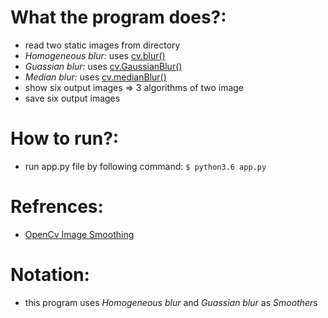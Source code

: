 What the program does?:
=============
* read two static images from directory
* *Homogeneous blur:* uses [cv.blur()](https://docs.opencv.org/3.4.3/d4/d86/group__imgproc__filter.html#ga8c45db9afe636703801b0b2e440fce37)
* *Guassian blur:* uses [cv.GaussianBlur()](https://docs.opencv.org/3.4.3/d4/d86/group__imgproc__filter.html#gaabe8c836e97159a9193fb0b11ac52cf1)
* *Median blur:* uses [cv.medianBlur()](https://docs.opencv.org/3.4.3/d4/d86/group__imgproc__filter.html#ga564869aa33e58769b4469101aac458f9)
* show six output images => 3 algorithms of two image
* save six output images

How to run?:
=============
* run app.py file by following command: `$ python3.6 app.py`

Refrences:
=============
* [OpenCv Image Smoothing](https://docs.opencv.org/3.4.3/dc/dd3/tutorial_gausian_median_blur_bilateral_filter.html)

Notation:
=============
* this program uses _*Homogeneous blur*_ and _*Guassian blur*_ as *Smoother*s
